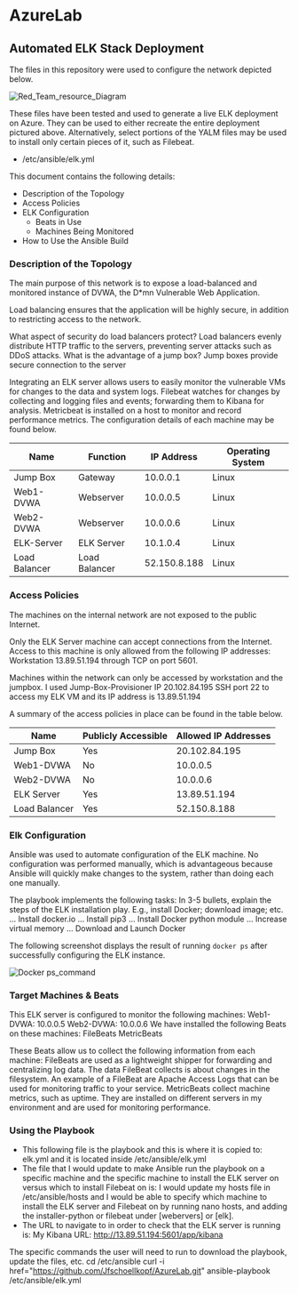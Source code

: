# AzureLab
## Automated ELK Stack Deployment

The files in this repository were used to configure the network depicted below.

![Red_Team_resource_Diagram](https://user-images.githubusercontent.com/83138086/134306154-aebfa6bd-3b78-42b6-ae7c-b41c85ee7157.PNG)

These files have been tested and used to generate a live ELK deployment on Azure. They can be used to either recreate the entire deployment pictured above. Alternatively, select portions of the YALM files may be used to install only certain pieces of it, such as Filebeat.

  - /etc/ansible/elk.yml

This document contains the following details:
- Description of the Topology
- Access Policies
- ELK Configuration
  - Beats in Use
  - Machines Being Monitored
- How to Use the Ansible Build


### Description of the Topology

The main purpose of this network is to expose a load-balanced and monitored instance of DVWA, the D*mn Vulnerable Web Application.

Load balancing ensures that the application will be highly secure, in addition to restricting access to the network.

What aspect of security do load balancers protect?
        Load balancers evenly distribute HTTP traffic to the servers, preventing server attacks such as DDoS attacks.
What is the advantage of a jump box?
        Jump boxes provide secure connection to the server

Integrating an ELK server allows users to easily monitor the vulnerable VMs for changes to the data and system logs. Filebeat watches for changes by collecting and logging files and events; forwarding them to Kibana for analysis. Metricbeat is installed on a host to monitor and record performance metrics.
The configuration details of each machine may be found below.

| Name          | Function    | IP Address  | Operating System |
|---------------|-------------|-------------|------------------|
| Jump Box      | Gateway     | 10.0.0.1    | Linux            |
| Web1-DVWA     | Webserver   | 10.0.0.5    | Linux            |
| Web2-DVWA     | Webserver   | 10.0.0.6    | Linux            |
| ELK-Server    |ELK Server   | 10.1.0.4    | Linux            |
| Load Balancer |Load Balancer| 52.150.8.188| Linux            |

### Access Policies

The machines on the internal network are not exposed to the public Internet.

Only the ELK Server machine can accept connections from the Internet. Access to this machine is only allowed from the following IP addresses:
Workstation 13.89.51.194 through TCP on port 5601.

Machines within the network can only be accessed by workstation and the jumpbox.
I used Jump-Box-Provisioner IP 20.102.84.195 SSH port 22 to access my ELK VM and its IP address is 13.89.51.194

A summary of the access policies in place can be found in the table below.

| Name         | Publicly Accessible | Allowed IP Addresses |
|--------------|---------------------|----------------------|
| Jump Box     | Yes                 | 20.102.84.195        |
| Web1-DVWA    | No                  | 10.0.0.5             |
| Web2-DVWA    | No                  | 10.0.0.6             |
| ELK Server   | Yes                 | 13.89.51.194         |
| Load Balancer| Yes                 | 52.150.8.188         |

### Elk Configuration

Ansible was used to automate configuration of the ELK machine. No configuration was performed manually, which is advantageous because Ansible will quickly make changes to the system, rather than doing each one manually.

The playbook implements the following tasks:
In 3-5 bullets, explain the steps of the ELK installation play. E.g., install Docker; download image; etc.
... Install docker.io
... Install pip3
... Install Docker python module
... Increase virtual memory
... Download and Launch Docker


The following screenshot displays the result of running `docker ps` after successfully configuring the ELK instance.
       
![Docker ps_command](https://user-images.githubusercontent.com/83138086/134307916-1a7523ce-acc5-4934-a4e8-0c9f59501ff0.PNG)

### Target Machines & Beats
This ELK server is configured to monitor the following machines:
        Web1-DVWA: 10.0.0.5
        Web2-DVWA: 10.0.0.6
We have installed the following Beats on these machines:
        FileBeats
        MetricBeats

These Beats allow us to collect the following information from each machine:
FileBeats are used as a lightweight shipper for forwarding and centralizing log data. The data FileBeat collects is about changes in the filesystem. An example of a FileBeat are Apache Access Logs that can be used for monitoring traffic to your service.
MetricBeats collect machine metrics, such as uptime. They are installed on different servers in my environment and are used for monitoring performance.

### Using the Playbook
- This following file is the playbook and this is where it is copied to:
        elk.yml and it is located inside /etc/ansible/elk.yml
- The file that I would update to make Ansible run the playbook on a specific machine and the specific machine to install the ELK server on versus which to install Filebeat on is:
        I would update my hosts file in /etc/ansible/hosts and I would be able to specify which machine to install the ELK server and Filebeat on by running nano hosts, and adding the installer-python or filebeat under [webervers] or [elk].
- The URL to navigate to in order to check that the ELK server is running is:
        My Kibana URL: http://13.89.51.194:5601/app/kibana

The specific commands the user will need to run to download the playbook, update the files, etc.
cd /etc/ansible curl -i href="https://github.com/Jfschoellkopf/AzureLab.git" ansible-playbook /etc/ansible/elk.yml
